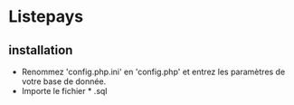 # Listepays

## installation

- Renommez 'config.php.ini' en 'config.php' et entrez les paramètres de votre base de donnée.
- Importe le fichier * .sql